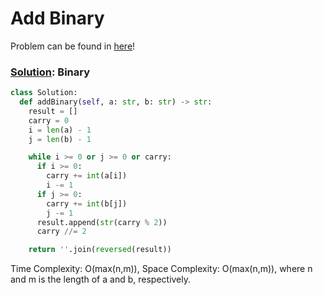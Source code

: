 # Add Binary

Problem can be found in [here](https://leetcode.com/problems/add-binary)!

### [Solution](/Binary/67-AddBinary/solution.py): Binary

```python
class Solution:
  def addBinary(self, a: str, b: str) -> str:
    result = []
    carry = 0
    i = len(a) - 1
    j = len(b) - 1

    while i >= 0 or j >= 0 or carry:
      if i >= 0:
        carry += int(a[i])
        i -= 1
      if j >= 0:
        carry += int(b[j])
        j -= 1
      result.append(str(carry % 2))
      carry //= 2

    return ''.join(reversed(result))
```

Time Complexity: O(max(n,m)), Space Complexity: O(max(n,m)), where n and m is the length of a and b, respectively.